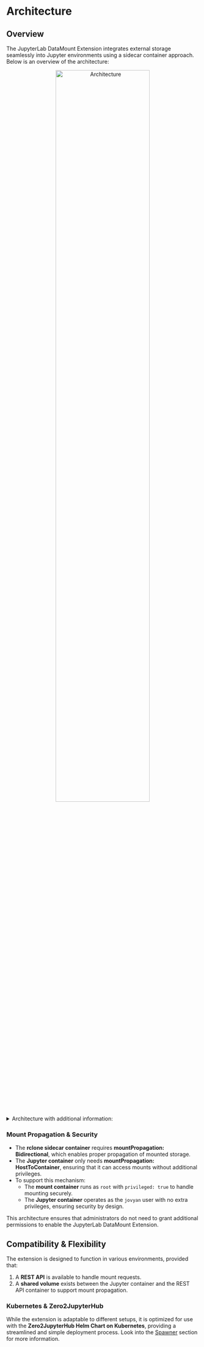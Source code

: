 # Architecture

## Overview

The JupyterLab DataMount Extension integrates external storage seamlessly into Jupyter environments using a sidecar container approach. Below is an overview of the architecture:

<div style="text-align: center;">
  <img src="https://jsc-jupyter.github.io/jupyterlab-data-mount/images/architecture_overview.svg" alt="Architecture" style="width: 70%;">
</div>

<details>
<summary>Architecture with additional information: </summary>
<div style="text-align: center;">
  <img src="https://jsc-jupyter.github.io/jupyterlab-data-mount/images/architecture_overview_details.svg" alt="Architecture" style="width: 90%;">
</div>
</details>

### Mount Propagation & Security

- The **rclone sidecar container** requires **mountPropagation: Bidirectional**, which enables proper propagation of mounted storage.
- The **Jupyter container** only needs **mountPropagation: HostToContainer**, ensuring that it can access mounts without additional privileges.
- To support this mechanism:
    - The **mount container** runs as `root` with `privileged: true` to handle mounting securely.
    - The **Jupyter container** operates as the `jovyan` user with no extra privileges, ensuring security by design.

This architecture ensures that administrators do not need to grant additional permissions to enable the JupyterLab DataMount Extension.

## Compatibility & Flexibility

The extension is designed to function in various environments, provided that:

1. A **REST API** is available to handle mount requests.
2. A **shared volume** exists between the Jupyter container and the REST API container to support mount propagation.

### Kubernetes & Zero2JupyterHub

While the extension is adaptable to different setups, it is optimized for use with the **Zero2JupyterHub Helm Chart on Kubernetes**, providing a streamlined and simple deployment process. Look into the [Spawner](../spawner/installation.md) section for more information.
